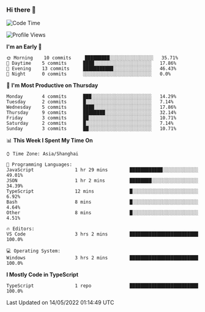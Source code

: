 ### Hi there 👋

<!--
**waynelwz/waynelwz** is a ✨ _special_ ✨ repository because its `README.md` (this file) appears on your GitHub profile.

Here are some ideas to get you started:

- 🔭 I’m currently working on ...
- 🌱 I’m currently learning ...
- 👯 I’m looking to collaborate on ...
- 🤔 I’m looking for help with ...
- 💬 Ask me about ...
- 📫 How to reach me: ...
- 😄 Pronouns: ...
- ⚡ Fun fact: ...
-->

<!--START_SECTION:waka-->
![Code Time](http://img.shields.io/badge/Code%20Time-0%20secs-blue)

![Profile Views](http://img.shields.io/badge/Profile%20Views-31-blue)

**I'm an Early 🐤** 

```text
🌞 Morning    10 commits     █████████░░░░░░░░░░░░░░░░   35.71% 
🌆 Daytime    5 commits      ████░░░░░░░░░░░░░░░░░░░░░   17.86% 
🌃 Evening    13 commits     ███████████░░░░░░░░░░░░░░   46.43% 
🌙 Night      0 commits      ░░░░░░░░░░░░░░░░░░░░░░░░░   0.0%

```
📅 **I'm Most Productive on Thursday** 

```text
Monday       4 commits      ███░░░░░░░░░░░░░░░░░░░░░░   14.29% 
Tuesday      2 commits      █░░░░░░░░░░░░░░░░░░░░░░░░   7.14% 
Wednesday    5 commits      ████░░░░░░░░░░░░░░░░░░░░░   17.86% 
Thursday     9 commits      ████████░░░░░░░░░░░░░░░░░   32.14% 
Friday       3 commits      ██░░░░░░░░░░░░░░░░░░░░░░░   10.71% 
Saturday     2 commits      █░░░░░░░░░░░░░░░░░░░░░░░░   7.14% 
Sunday       3 commits      ██░░░░░░░░░░░░░░░░░░░░░░░   10.71%

```


📊 **This Week I Spent My Time On** 

```text
⌚︎ Time Zone: Asia/Shanghai

💬 Programming Languages: 
JavaScript               1 hr 29 mins        ████████████░░░░░░░░░░░░░   49.01% 
JSON                     1 hr 2 mins         ████████░░░░░░░░░░░░░░░░░   34.39% 
TypeScript               12 mins             █░░░░░░░░░░░░░░░░░░░░░░░░   6.92% 
Bash                     8 mins              █░░░░░░░░░░░░░░░░░░░░░░░░   4.64% 
Other                    8 mins              █░░░░░░░░░░░░░░░░░░░░░░░░   4.51%

🔥 Editors: 
VS Code                  3 hrs 2 mins        █████████████████████████   100.0%

💻 Operating System: 
Windows                  3 hrs 2 mins        █████████████████████████   100.0%

```

**I Mostly Code in TypeScript** 

```text
TypeScript               1 repo              █████████████████████████   100.0%

```



 Last Updated on 14/05/2022 01:14:49 UTC
<!--END_SECTION:waka-->
